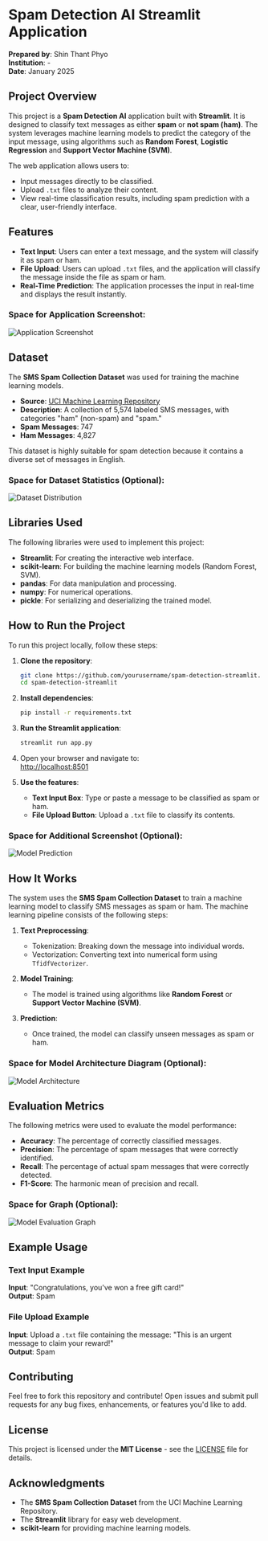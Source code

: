 # Spam Detection AI Streamlit Application

**Prepared by**: Shin Thant Phyo  
**Institution**: -  
**Date**: January 2025

## Project Overview

This project is a **Spam Detection AI** application built with **Streamlit**. It is designed to classify text messages as either **spam** or **not spam (ham)**. The system leverages machine learning models to predict the category of the input message, using algorithms such as **Random Forest**, **Logistic Regression** and **Support Vector Machine (SVM)**.

The web application allows users to:
- Input messages directly to be classified.
- Upload `.txt` files to analyze their content.
- View real-time classification results, including spam prediction with a clear, user-friendly interface.

## Features

- **Text Input**: Users can enter a text message, and the system will classify it as spam or ham.
- **File Upload**: Users can upload `.txt` files, and the application will classify the message inside the file as spam or ham.
- **Real-Time Prediction**: The application processes the input in real-time and displays the result instantly.

### Space for Application Screenshot:
![Application Screenshot](images/spam-detection-app.png) <!-- Replace with actual screenshot path -->

## Dataset

The **SMS Spam Collection Dataset** was used for training the machine learning models.

- **Source**: [UCI Machine Learning Repository](https://archive.ics.uci.edu/ml/datasets/SMS+Spam+Collection)
- **Description**: A collection of 5,574 labeled SMS messages, with categories "ham" (non-spam) and "spam."
- **Spam Messages**: 747
- **Ham Messages**: 4,827

This dataset is highly suitable for spam detection because it contains a diverse set of messages in English.

### Space for Dataset Statistics (Optional):
![Dataset Distribution](images/dataset-distribution.png)  <!-- Replace with actual dataset distribution chart -->

## Libraries Used

The following libraries were used to implement this project:

- **Streamlit**: For creating the interactive web interface.
- **scikit-learn**: For building the machine learning models (Random Forest, SVM).
- **pandas**: For data manipulation and processing.
- **numpy**: For numerical operations.
- **pickle**: For serializing and deserializing the trained model.

## How to Run the Project

To run this project locally, follow these steps:

1. **Clone the repository**:
    ```bash
    git clone https://github.com/yourusername/spam-detection-streamlit.git
    cd spam-detection-streamlit
    ```

2. **Install dependencies**:
    ```bash
    pip install -r requirements.txt
    ```

3. **Run the Streamlit application**:
    ```bash
    streamlit run app.py
    ```

4. Open your browser and navigate to:  
   [http://localhost:8501](http://localhost:8501)

5. **Use the features**:
    - **Text Input Box**: Type or paste a message to be classified as spam or ham.
    - **File Upload Button**: Upload a `.txt` file to classify its contents.

### Space for Additional Screenshot (Optional):
![Model Prediction](images/model-prediction.png)  <!-- Replace with actual model prediction image -->

## How It Works

The system uses the **SMS Spam Collection Dataset** to train a machine learning model to classify SMS messages as spam or ham. The machine learning pipeline consists of the following steps:

1. **Text Preprocessing**: 
    - Tokenization: Breaking down the message into individual words.
    - Vectorization: Converting text into numerical form using `TfidfVectorizer`.

2. **Model Training**: 
    - The model is trained using algorithms like **Random Forest** or **Support Vector Machine (SVM)**.

3. **Prediction**: 
    - Once trained, the model can classify unseen messages as spam or ham.

### Space for Model Architecture Diagram (Optional):
![Model Architecture](images/model-architecture.png)  <!-- Replace with actual model architecture diagram -->

## Evaluation Metrics

The following metrics were used to evaluate the model performance:

- **Accuracy**: The percentage of correctly classified messages.
- **Precision**: The percentage of spam messages that were correctly identified.
- **Recall**: The percentage of actual spam messages that were correctly detected.
- **F1-Score**: The harmonic mean of precision and recall.

### Space for Graph (Optional):
![Model Evaluation Graph](images/model-evaluation-graph.png)  <!-- Replace with actual evaluation graph -->

## Example Usage

### Text Input Example

**Input**: "Congratulations, you've won a free gift card!"  
**Output**: Spam

### File Upload Example

**Input**: Upload a `.txt` file containing the message: "This is an urgent message to claim your reward!"  
**Output**: Spam

## Contributing

Feel free to fork this repository and contribute! Open issues and submit pull requests for any bug fixes, enhancements, or features you'd like to add.

## License

This project is licensed under the **MIT License** - see the [LICENSE](LICENSE) file for details.

## Acknowledgments

- The **SMS Spam Collection Dataset** from the UCI Machine Learning Repository.
- The **Streamlit** library for easy web development.
- **scikit-learn** for providing machine learning models.
